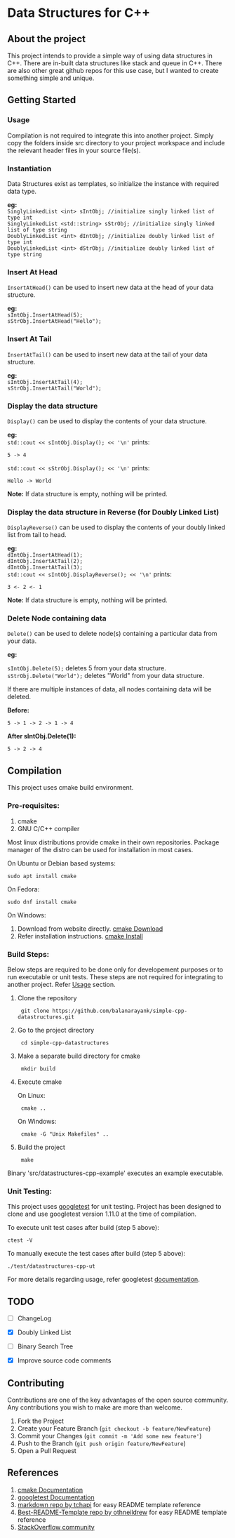 # Data Structures for C++
  
## About the project 

This project intends to provide a simple way of using data structures in C++. There are in-built data structures like stack and queue in C++. There are also other great github repos for this use case, but I wanted to create something simple and unique.


## Getting Started

### Usage

Compilation is not required to integrate this into another project. Simply copy the folders inside src directory to your project workspace and include the relevant header files in your source file(s).


### Instantiation

Data Structures exist as templates, so initialize the instance with required data type.

**eg:**  
`SinglyLinkedList <int> sIntObj; //initialize singly linked list of type int`  
`SinglyLinkedList <std::string> sStrObj; //initialize singly linked list of type string`  
`DoublyLinkedList <int> dIntObj; //initialize doubly linked list of type int`  
`DoublyLinkedList <int> dStrObj; //initialize doubly linked list of type string`


### Insert At Head

`InsertAtHead()` can be used to insert new data at the head of your data structure.

**eg:**  
`sIntObj.InsertAtHead(5);`  
`sStrObj.InsertAtHead("Hello");`


### Insert At Tail

`InsertAtTail()` can be used to insert new data at the tail of your data structure.

**eg:**  
`sIntObj.InsertAtTail(4);`  
`sStrObj.InsertAtTail("World");`


### Display the data structure

`Display()` can be used to display the contents of your data structure.

**eg:**  
`std::cout << sIntObj.Display(); << '\n'` prints:  

    5 -> 4
 
`std::cout << sStrObj.Display(); << '\n'` prints:  

    Hello -> World

**Note:** If data structure is empty, nothing will be printed.


### Display the data structure in Reverse (for Doubly Linked List)

`DisplayReverse()` can be used to display the contents of your doubly linked list from tail to head.

**eg:**  
`dIntObj.InsertAtHead(1);`  
`dIntObj.InsertAtTail(2);`  
`dIntObj.InsertAtTail(3);`  
`std::cout << sIntObj.DisplayReverse(); << '\n'` prints:  

    3 <- 2 <- 1

**Note:** If data structure is empty, nothing will be printed.


### Delete Node containing data

`Delete()` can be used to delete node(s) containing a particular data from your data.

**eg:**

`sIntObj.Delete(5);` deletes 5 from your data structure.  
`sStrObj.Delete("World");` deletes "World" from your data structure.

If there are multiple instances of data, all nodes containing data will be deleted.

**Before:**

    5 -> 1 -> 2 -> 1 -> 4

**After sIntObj.Delete(1):**

    5 -> 2 -> 4


## Compilation

This project uses cmake build environment.

### Pre-requisites:
  
1. cmake
2. GNU C/C++ compiler  
  
Most linux distributions provide cmake in their own repositories. Package manager of the distro can be used for installation in most cases.  
  
On Ubuntu or Debian based systems:

    sudo apt install cmake


On Fedora:

    sudo dnf install cmake

On Windows:  
1. Download from website directly. [cmake Download](https://cmake.org/download/)  
2. Refer installation instructions. [cmake Install](https://cmake.org/install/)

### Build Steps:

Below steps are required to be done only for developement purposes or to run executable or unit tests. These steps are not required for integrating to another project. Refer [Usage](#usage "Goto Usage") section.

1. Clone the repository

        git clone https://github.com/balanarayank/simple-cpp-datastructures.git

2. Go to the project directory

        cd simple-cpp-datastructures

3. Make a separate build directory for cmake

        mkdir build

4. Execute cmake

    On Linux:

        cmake ..

    On Windows:
    
        cmake -G "Unix Makefiles" ..

5. Build the project

        make

Binary 'src/datastructures-cpp-example' executes an example executable.


### Unit Testing:

This project uses [googletest](https://github.com/google/googletest) for unit testing. Project has been designed to clone and use googletest version 1.11.0 at the time of compilation.  
  
To execute unit test cases after build (step 5 above):

    ctest -V 
  
To manually execute the test cases after build (step 5 above):

    ./test/datastructures-cpp-ut  
  
For more details regarding usage, refer googletest [documentation](https://google.github.io/googletest/).


## TODO

- [ ] ChangeLog
- [x] Doubly Linked List
- [ ] Binary Search Tree
- [x] Improve source code comments


## Contributing

Contributions are one of the key advantages of the open source community. Any contributions you wish to make are more than welcome.

1. Fork the Project
2. Create your Feature Branch (`git checkout -b feature/NewFeature`)
3. Commit your Changes (`git commit -m 'Add some new feature'`)
4. Push to the Branch (`git push origin feature/NewFeature`)
5. Open a Pull Request


## References

1. [cmake Documentation](https://cmake.org/documentation/)
2. [googletest Documentation](https://google.github.io/googletest/)
3. [markdown repo by tchapi](https://github.com/tchapi/markdown-cheatsheet) for easy README template reference
4. [Best-README-Template repo by othneildrew](https://github.com/othneildrew/Best-README-Template) for easy README template reference
5. [StackOverflow community](https://stackoverflow.com/)
